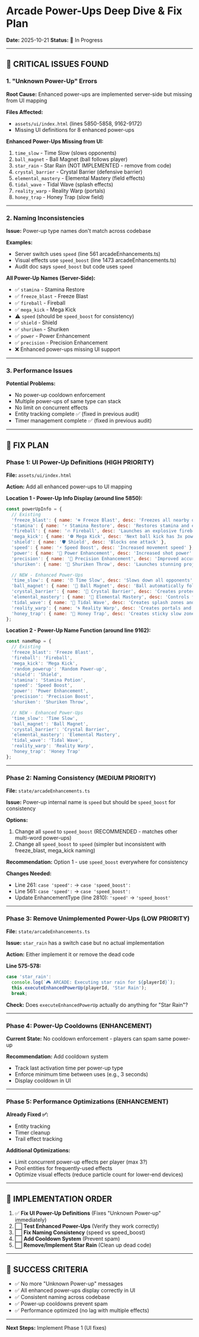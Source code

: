 # Arcade Power-Ups Deep Dive & Fix Plan

**Date:** 2025-10-21
**Status:** 🔧 In Progress

---

## 🐛 CRITICAL ISSUES FOUND

### 1. **"Unknown Power-Up" Errors**
**Root Cause:** Enhanced power-ups are implemented server-side but missing from UI mapping

**Files Affected:**
- `assets/ui/index.html` (lines 5850-5858, 9162-9172)
- Missing UI definitions for 8 enhanced power-ups

**Enhanced Power-Ups Missing from UI:**
1. `time_slow` - Time Slow (slows opponents)
2. `ball_magnet` - Ball Magnet (ball follows player)
3. `star_rain` - Star Rain (NOT IMPLEMENTED - remove from code)
4. `crystal_barrier` - Crystal Barrier (defensive barrier)
5. `elemental_mastery` - Elemental Mastery (field effects)
6. `tidal_wave` - Tidal Wave (splash effects)
7. `reality_warp` - Reality Warp (portals)
8. `honey_trap` - Honey Trap (slow field)

---

### 2. **Naming Inconsistencies**
**Issue:** Power-up type names don't match across codebase

**Examples:**
- Server switch uses `speed` (line 561 arcadeEnhancements.ts)
- Visual effects use `speed_boost` (line 1473 arcadeEnhancements.ts)
- Audit doc says `speed_boost` but code uses `speed`

**All Power-Up Names (Server-Side):**
- ✅ `stamina` - Stamina Restore
- ✅ `freeze_blast` - Freeze Blast
- ✅ `fireball` - Fireball
- ✅ `mega_kick` - Mega Kick
- ⚠️ `speed` (should be `speed_boost` for consistency)
- ✅ `shield` - Shield
- ✅ `shuriken` - Shuriken
- ✅ `power` - Power Enhancement
- ✅ `precision` - Precision Enhancement
- ❌ Enhanced power-ups missing UI support

---

### 3. **Performance Issues**
**Potential Problems:**
- No power-up cooldown enforcement
- Multiple power-ups of same type can stack
- No limit on concurrent effects
- Entity tracking complete ✅ (fixed in previous audit)
- Timer management complete ✅ (fixed in previous audit)

---

## 🔧 FIX PLAN

### Phase 1: UI Power-Up Definitions (HIGH PRIORITY)
**File:** `assets/ui/index.html`

**Action:** Add all enhanced power-ups to UI mapping

**Location 1 - Power-Up Info Display (around line 5850):**
```javascript
const powerUpInfo = {
  // Existing
  'freeze_blast': { name: '❄️ Freeze Blast', desc: 'Freezes all nearby opponents' },
  'stamina': { name: '⚡ Stamina Restore', desc: 'Restores stamina and energy' },
  'fireball': { name: '🔥 Fireball', desc: 'Launches an explosive fireball' },
  'mega_kick': { name: '⚽ Mega Kick', desc: 'Next ball kick has 3x power and speed' },
  'shield': { name: '🛡️ Shield', desc: 'Blocks one attack' },
  'speed': { name: '⚡ Speed Boost', desc: 'Increased movement speed' },
  'power': { name: '💪 Power Enhancement', desc: 'Increased shot power' },
  'precision': { name: '🎯 Precision Enhancement', desc: 'Improved accuracy' },
  'shuriken': { name: '🥷 Shuriken Throw', desc: 'Launches stunning projectile' },

  // NEW - Enhanced Power-Ups
  'time_slow': { name: '⏰ Time Slow', desc: 'Slows down all opponents' },
  'ball_magnet': { name: '🧲 Ball Magnet', desc: 'Ball automatically follows you' },
  'crystal_barrier': { name: '💎 Crystal Barrier', desc: 'Creates protective crystal shields' },
  'elemental_mastery': { name: '🌊 Elemental Mastery', desc: 'Controls field elements' },
  'tidal_wave': { name: '🌊 Tidal Wave', desc: 'Creates splash zones and waves' },
  'reality_warp': { name: '🌀 Reality Warp', desc: 'Creates portals and warps space' },
  'honey_trap': { name: '🍯 Honey Trap', desc: 'Creates sticky slow zones' }
};
```

**Location 2 - Power-Up Name Function (around line 9162):**
```javascript
const nameMap = {
  // Existing
  'freeze_blast': 'Freeze Blast',
  'fireball': 'Fireball',
  'mega_kick': 'Mega Kick',
  'random_powerup': 'Random Power-up',
  'shield': 'Shield',
  'stamina': 'Stamina Potion',
  'speed': 'Speed Boost',
  'power': 'Power Enhancement',
  'precision': 'Precision Boost',
  'shuriken': 'Shuriken Throw',

  // NEW - Enhanced Power-Ups
  'time_slow': 'Time Slow',
  'ball_magnet': 'Ball Magnet',
  'crystal_barrier': 'Crystal Barrier',
  'elemental_mastery': 'Elemental Mastery',
  'tidal_wave': 'Tidal Wave',
  'reality_warp': 'Reality Warp',
  'honey_trap': 'Honey Trap'
};
```

---

### Phase 2: Naming Consistency (MEDIUM PRIORITY)
**File:** `state/arcadeEnhancements.ts`

**Issue:** Power-up internal name is `speed` but should be `speed_boost` for consistency

**Options:**
1. Change all `speed` to `speed_boost` (RECOMMENDED - matches other multi-word power-ups)
2. Change all `speed_boost` to `speed` (simpler but inconsistent with freeze_blast, mega_kick naming)

**Recommendation:** Option 1 - use `speed_boost` everywhere for consistency

**Changes Needed:**
- Line 261: `case 'speed':` → `case 'speed_boost':`
- Line 561: `case 'speed':` → `case 'speed_boost':`
- Update EnhancementType (line 2810): `'speed'` → `'speed_boost'`

---

### Phase 3: Remove Unimplemented Power-Ups (LOW PRIORITY)
**File:** `state/arcadeEnhancements.ts`

**Issue:** `star_rain` has a switch case but no actual implementation

**Action:** Either implement it or remove the dead code

**Line 575-578:**
```typescript
case 'star_rain':
  console.log(`🎮 ARCADE: Executing star rain for ${playerId}`);
  this.executeEnhancedPowerUp(playerId, 'Star Rain');
  break;
```

**Check:** Does `executeEnhancedPowerUp` actually do anything for "Star Rain"?

---

### Phase 4: Power-Up Cooldowns (ENHANCEMENT)
**Current State:** No cooldown enforcement - players can spam same power-up

**Recommendation:** Add cooldown system
- Track last activation time per power-up type
- Enforce minimum time between uses (e.g., 3 seconds)
- Display cooldown in UI

---

### Phase 5: Performance Optimizations (ENHANCEMENT)
**Already Fixed ✅:**
- Entity tracking
- Timer cleanup
- Trail effect tracking

**Additional Optimizations:**
- Limit concurrent power-up effects per player (max 3?)
- Pool entities for frequently-used effects
- Optimize visual effects (reduce particle count for lower-end devices)

---

## 📝 IMPLEMENTATION ORDER

1. ✅ **Fix UI Power-Up Definitions** (Fixes "Unknown Power-up" immediately)
2. ⬜ **Test Enhanced Power-Ups** (Verify they work correctly)
3. ⬜ **Fix Naming Consistency** (speed vs speed_boost)
4. ⬜ **Add Cooldown System** (Prevent spam)
5. ⬜ **Remove/Implement Star Rain** (Clean up dead code)

---

## 🎯 SUCCESS CRITERIA

- ✅ No more "Unknown Power-up" messages
- ✅ All enhanced power-ups display correctly in UI
- ✅ Consistent naming across codebase
- ✅ Power-up cooldowns prevent spam
- ✅ Performance optimized (no lag with multiple effects)

---

**Next Steps:** Implement Phase 1 (UI fixes)
